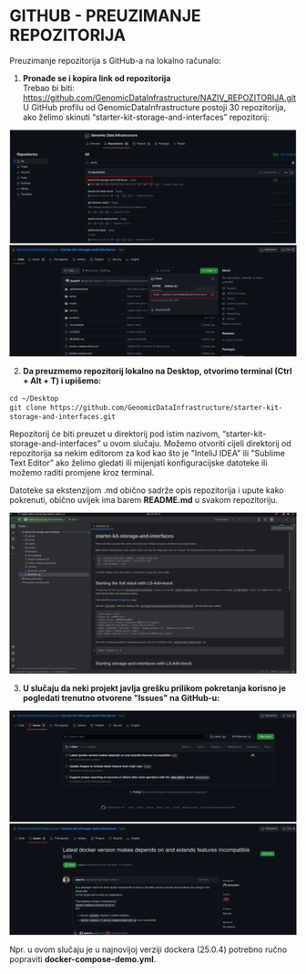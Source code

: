 GITHUB - PREUZIMANJE REPOZITORIJA
=================================

Preuzimanje repozitorija s GitHub-a na lokalno računalo:

1. **Pronađe se i kopira link od repozitorija**  
Trebao bi biti: https://github.com/GenomicDataInfrastructure/NAZIV_REPOZITORIJA.git  
U GitHub profilu od GenomicDataInfrastructure postoji 30 repozitorija, ako želimo skinuti “starter-kit-storage-and-interfaces” repozitorij:

![1.png](../screenshots/github/1.png?raw=true)
![2.png](../screenshots/github/2.png?raw=true)

2. **Da preuzmemo repozitorij lokalno na Desktop, otvorimo terminal (Ctrl + Alt + T) i upišemo:**

```
cd ~/Desktop
git clone https://github.com/GenomicDataInfrastructure/starter-kit-storage-and-interfaces.git
```

Repozitorij će biti preuzet u direktorij pod istim nazivom, “starter-kit-storage-and-interfaces” u ovom slučaju.
Možemo otvoriti cijeli direktorij od repozitorija sa nekim editorom za kod kao što je "InteliJ IDEA" ili "Sublime Text Editor” ako želimo gledati ili mijenjati konfiguracijske datoteke ili možemo raditi promjene kroz terminal.

Datoteke sa ekstenzijom .md obično sadrže opis repozitorija i upute kako pokrenuti, obično uvijek ima barem **README.md** u svakom repozitoriju.

![3.png](../screenshots/github/3.png?raw=true)

3. **U slučaju da neki projekt javlja grešku prilikom pokretanja korisno je pogledati trenutno otvorene "Issues" na GitHub-u:**

![4.png](../screenshots/github/4.png?raw=true)
![5.png](../screenshots/github/5.png?raw=true)

Npr. u ovom slučaju je u najnovijoj verziji dockera (25.0.4) potrebno ručno popraviti **docker-compose-demo.yml**.
